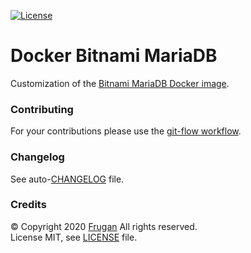 [![License](https://img.shields.io/badge/license-MIT-blue.svg)](LICENSE)

# Docker Bitnami MariaDB

Customization of the [Bitnami MariaDB Docker image](https://github.com/bitnami/bitnami-docker-mariadb).

### Contributing

For your contributions please use the [git-flow workflow](https://danielkummer.github.io/git-flow-cheatsheet/).

### Changelog

See auto-[CHANGELOG](CHANGELOG.md) file.

### Credits

© Copyright 2020 [Frugan](https://frugan.it) All rights reserved.  
License MIT, see [LICENSE](LICENSE) file.
